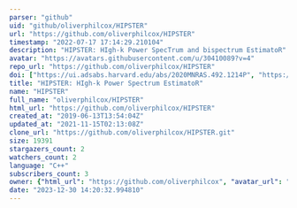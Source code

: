 ```yaml
---
parser: "github"
uid: "github/oliverphilcox/HIPSTER"
url: "https://github.com/oliverphilcox/HIPSTER"
timestamp: "2022-07-17 17:14:29.210104"
description: "HIPSTER: HIgh-k Power SpecTrum and bispectrum EstimatoR"
avatar: "https://avatars.githubusercontent.com/u/30410089?v=4"
repo_url: "https://github.com/oliverphilcox/HIPSTER"
doi: ["https://ui.adsabs.harvard.edu/abs/2020MNRAS.492.1214P", "https://ui.adsabs.harvard.edu/abs/2020ascl.soft05020P/abstract"]
title: "HIPSTER: HIgh-k Power Spectrum EstimatoR"
name: "HIPSTER"
full_name: "oliverphilcox/HIPSTER"
html_url: "https://github.com/oliverphilcox/HIPSTER"
created_at: "2019-06-13T13:54:04Z"
updated_at: "2021-11-15T02:13:08Z"
clone_url: "https://github.com/oliverphilcox/HIPSTER.git"
size: 19391
stargazers_count: 2
watchers_count: 2
language: "C++"
subscribers_count: 3
owner: {"html_url": "https://github.com/oliverphilcox", "avatar_url": "https://avatars.githubusercontent.com/u/30410089?v=4", "login": "oliverphilcox", "type": "User"}
date: "2023-12-30 14:20:32.994810"
---
```

